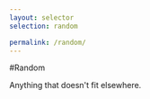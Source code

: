 ```yaml
---
layout: selector
selection: random

permalink: /random/
---
```


#Random

Anything that doesn't fit elsewhere.
